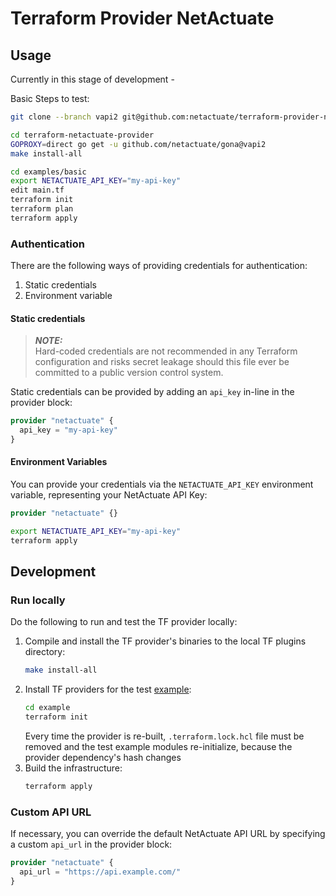 # Terraform Provider NetActuate

## Usage
Currently in this stage of development -

Basic Steps to test:
```bash
git clone --branch vapi2 git@github.com:netactuate/terraform-provider-netactuate.git

cd terraform-netactuate-provider
GOPROXY=direct go get -u github.com/netactuate/gona@vapi2
make install-all

cd examples/basic
export NETACTUATE_API_KEY="my-api-key"
edit main.tf
terraform init
terraform plan
terraform apply
```

### Authentication
There are the following ways of providing credentials for authentication:
1. Static credentials
2. Environment variable

#### Static credentials
> **_NOTE:_** \
> Hard-coded credentials are not recommended in any Terraform configuration and risks secret leakage should this file
> ever be committed to a public version control system.

Static credentials can be provided by adding an `api_key` in-line in the provider block:
```terraform
provider "netactuate" {
  api_key = "my-api-key"
}
```

#### Environment Variables
You can provide your credentials via the `NETACTUATE_API_KEY` environment variable, representing your NetActuate API Key:
```terraform
provider "netactuate" {}
```
```bash
export NETACTUATE_API_KEY="my-api-key"
terraform apply
```

## Development

### Run locally
Do the following to run and test the TF provider locally:
1. Compile and install the TF provider's binaries to the local TF plugins directory:
    ```bash
    make install-all
    ```
2. Install TF providers for the test [example](examples/basic):
    ```bash
    cd example
    terraform init
    ```
   Every time the provider is re-built, `.terraform.lock.hcl` file must be removed and the
   test example modules re-initialize, because the provider dependency's hash changes
3. Build the infrastructure:
    ```bash
    terraform apply
    ```

### Custom API URL
If necessary, you can override the default NetActuate API URL by specifying a custom `api_url` in the provider block:
```terraform
provider "netactuate" {
  api_url = "https://api.example.com/"
}
```
